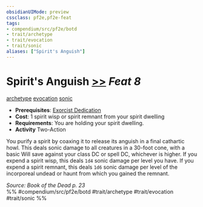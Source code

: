 ```yaml
---
obsidianUIMode: preview
cssclass: pf2e,pf2e-feat
tags:
- compendium/src/pf2e/botd
- trait/archetype
- trait/evocation
- trait/sonic
aliases: ["Spirit's Anguish"]
---
```

# Spirit's Anguish  [>>](chapter-9-playing-the-game.md#Actions "Two-Action") *Feat 8*  
[archetype](archetype.md "Archetype Feat Trait")  [evocation](evocation.md "Evocation School Trait")  [sonic](sonic.md "Sonic Energy & Element Trait")  

- **Prerequisites**: [Exorcist Dedication](exorcist-dedication-botd.md)
- **Cost**: 1 spirit wisp or spirit remnant from your spirit dwelling
- **Requirements**: You are holding your spirit dwelling.
- **Activity** Two-Action

You purify a spirit by coaxing it to release its anguish in a final cathartic howl. This deals sonic damage to all creatures in a 30-foot cone, with a basic Will save against your class DC or spell DC, whichever is higher. If you expend a spirit wisp, this deals `1d4` sonic damage per level you have. If you expend a spirit remnant, this deals `1d6` sonic damage per level of the incorporeal undead or haunt from which you gained the remnant.

*Source: Book of the Dead p. 23*  
%% #compendium/src/pf2e/botd #trait/archetype #trait/evocation #trait/sonic %%